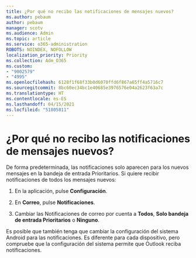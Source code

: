 ```yaml
---
title: ¿Por qué no recibo las notificaciones de mensajes nuevos?
ms.author: pebaum
author: pebaum
manager: scotv
ms.audience: Admin
ms.topic: article
ms.service: o365-administration
ROBOTS: NOINDEX, NOFOLLOW
localization_priority: Priority
ms.collection: Adm_O365
ms.custom:
- "9002579"
- "4995"
ms.openlocfilehash: 6128f1f68f33b0d6070ffd6f867a65ff4a5716c7
ms.sourcegitcommit: 8bc60ec34bc1e40685e3976576e04a2623f63a7c
ms.translationtype: HT
ms.contentlocale: es-ES
ms.lasthandoff: 04/15/2021
ms.locfileid: "51805811"
---
```

# <a name="why-dont-i-get-new-message-notifications"></a>¿Por qué no recibo las notificaciones de mensajes nuevos?

De forma predeterminada, las notificaciones solo aparecen para los nuevos mensajes en la bandeja de entrada Prioritarios. Si quiere recibir notificaciones de todos los mensajes nuevos:

1. En la aplicación, pulse **Configuración**.

2. En **Correo**, pulse **Notificaciones**.

3. Cambiar las Notificaciones de correo por cuenta a **Todos**, **Solo bandeja de entrada Prioritarios** o **Ninguno**.

Es posible que también tenga que cambiar la configuración del sistema Android para las notificaciones. Es diferente para cada dispositivo, pero compruebe que la configuración del sistema permite que Outlook reciba notificaciones.
